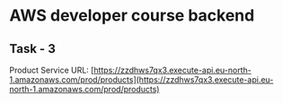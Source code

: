 #  AWS developer course backend

## Task - 3
Product Service URL: [https://zzdhws7qx3.execute-api.eu-north-1.amazonaws.com/prod/products](https://zzdhws7qx3.execute-api.eu-north-1.amazonaws.com/prod/products)